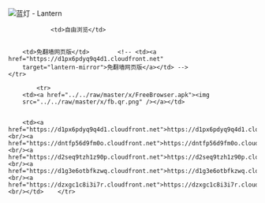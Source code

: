 

<img src="../../raw/master/x/8e0a2b81.c82003be.LanternYellow2.png" alt="蓝灯 - Lantern"/>
<table>
    <tr>
                
                <td>自由浏览</td>
        
        
        <td>免翻墙网页版</td>        <!-- <td><a href="https://d1px6pdyq9q4d1.cloudfront.net"
        target="lantern-mirror">免翻墙网页版</a></td> -->
    </tr>
    
            <tr>
        <td><a href="../../raw/master/x/FreeBrowser.apk"><img
        src="../../raw/master/x/fb.qr.png" /></a></td>

        
        <td><a href="https://d1px6pdyq9q4d1.cloudfront.net">https://d1px6pdyq9q4d1.cloudfront.net</a><br/><a href="https://dntfp56d9fm0o.cloudfront.net">https://dntfp56d9fm0o.cloudfront.net</a><br/><a href="https://d2seq9tzh1z90p.cloudfront.net">https://d2seq9tzh1z90p.cloudfront.net</a><br/><a href="https://d1g3e6otbfkzwq.cloudfront.net">https://d1g3e6otbfkzwq.cloudfront.net</a><br/><a href="https://dzxgc1c8i3i7r.cloudfront.net">https://dzxgc1c8i3i7r.cloudfront.net</a><br/></td>    </tr>
</table>
